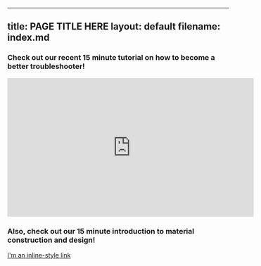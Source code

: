 
---
title: PAGE TITLE HERE
layout: default
filename: index.md
--- 

### Check out our recent 15 minute tutorial on how to become a better troubleshooter!

<center><iframe width="560" height="315" src="https://www.youtube.com/embed/hSEcb6cYW90" frameborder="0" allow="accelerometer; autoplay; clipboard-write; encrypted-media; gyroscope; picture-in-picture" allowfullscreen></iframe></center>

### Also, check out our 15 minute introduction to material construction and design!


[I'm an inline-style link](NEWPAGE.md)
